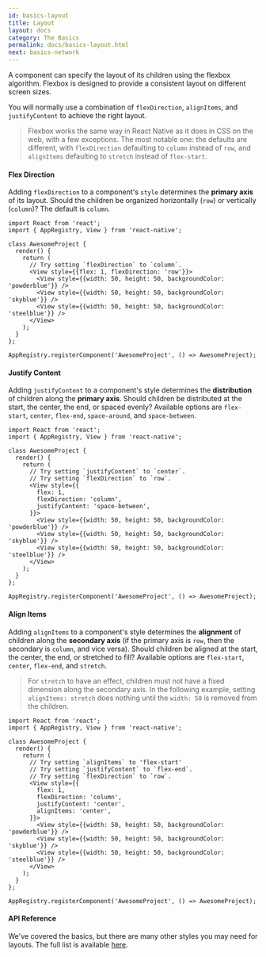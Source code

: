 ```yaml
---
id: basics-layout
title: Layout
layout: docs
category: The Basics
permalink: docs/basics-layout.html
next: basics-network
---
```


A component can specify the layout of its children using the flexbox algorithm. Flexbox is designed to provide a consistent layout on different screen sizes.

You will normally use a combination of `flexDirection`, `alignItems`, and `justifyContent` to achieve the right layout.

> Flexbox works the same way in React Native as it does in CSS on the web, with a few exceptions. The most notable one: the defaults are different, with `flexDirection`  defaulting to `column` instead of `row`, and `alignItems` defaulting to `stretch` instead of `flex-start`.

#### Flex Direction

Adding `flexDirection` to a component's `style` determines the **primary axis** of its layout. Should the children be organized horizontally (`row`) or vertically (`column`)? The default is `column`.

```ReactNativeWebPlayer
import React from 'react';
import { AppRegistry, View } from 'react-native';

class AwesomeProject {
  render() {
    return (
      // Try setting `flexDirection` to `column`.
      <View style={{flex: 1, flexDirection: 'row'}}>
        <View style={{width: 50, height: 50, backgroundColor: 'powderblue'}} />
        <View style={{width: 50, height: 50, backgroundColor: 'skyblue'}} />
        <View style={{width: 50, height: 50, backgroundColor: 'steelblue'}} />
      </View>
    );
  }
};

AppRegistry.registerComponent('AwesomeProject', () => AwesomeProject);
```

#### Justify Content

Adding `justifyContent` to a component's style determines the **distribution** of children along the **primary axis**. Should children be distributed at the start, the center, the end, or spaced evenly? Available options are `flex-start`, `center`, `flex-end`, `space-around`, and `space-between`.

```ReactNativeWebPlayer
import React from 'react';
import { AppRegistry, View } from 'react-native';

class AwesomeProject {
  render() {
    return (
      // Try setting `justifyContent` to `center`.
      // Try setting `flexDirection` to `row`.
      <View style={{
        flex: 1,
        flexDirection: 'column',
        justifyContent: 'space-between',
      }}>
        <View style={{width: 50, height: 50, backgroundColor: 'powderblue'}} />
        <View style={{width: 50, height: 50, backgroundColor: 'skyblue'}} />
        <View style={{width: 50, height: 50, backgroundColor: 'steelblue'}} />
      </View>
    );
  }
};

AppRegistry.registerComponent('AwesomeProject', () => AwesomeProject);
```

#### Align Items

Adding `alignItems` to a component's style determines the **alignment** of children along the **secondary axis** (if the primary axis is `row`, then the secondary is `column`, and vice versa). Should children be aligned at the start, the center, the end, or stretched to fill? Available options are `flex-start`, `center`, `flex-end`, and `stretch`.

> For `stretch` to have an effect, children must not have a fixed dimension along the secondary axis. In the following example, setting `alignItems: stretch` does nothing until the `width: 50` is removed from the children.

```ReactNativeWebPlayer
import React from 'react';
import { AppRegistry, View } from 'react-native';

class AwesomeProject {
  render() {
    return (
      // Try setting `alignItems` to 'flex-start'
      // Try setting `justifyContent` to `flex-end`.
      // Try setting `flexDirection` to `row`.
      <View style={{
        flex: 1,
        flexDirection: 'column',
        justifyContent: 'center',
        alignItems: 'center',
      }}>
        <View style={{width: 50, height: 50, backgroundColor: 'powderblue'}} />
        <View style={{width: 50, height: 50, backgroundColor: 'skyblue'}} />
        <View style={{width: 50, height: 50, backgroundColor: 'steelblue'}} />
      </View>
    );
  }
};

AppRegistry.registerComponent('AwesomeProject', () => AwesomeProject);
```

#### API Reference

We've covered the basics, but there are many other styles you may need for layouts. The full list is available [here](./docs/flexbox.html).
